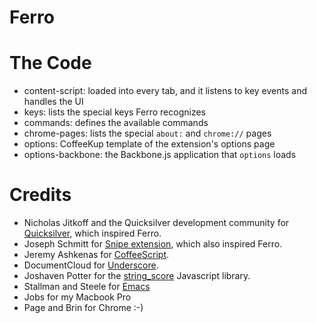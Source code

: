 # Ferro

# The Code

* content-script: loaded into every tab, and it listens to key events and handles the UI
* keys: lists the special keys Ferro recognizes
* commands: defines the available commands
* chrome-pages: lists the special `about:` and `chrome://` pages
* options: CoffeeKup template of the extension's options page
* options-backbone: the Backbone.js application that `options` loads

# Credits

 - Nicholas Jitkoff and the Quicksilver development community for [Quicksilver](http://qsapp.com/), which inspired Ferro.
 - Joseph Schmitt for [Snipe extension](https://github.com/josephschmitt/Snipe), which also inspired Ferro.
 - Jeremy Ashkenas for [CoffeeScript](http://jashkenas.github.com/coffee-script/).
 - DocumentCloud for [Underscore](http://documentcloud.github.com/underscore/).
 - Joshaven Potter for the [string_score](https://github.com/joshaven/string_score) Javascript library.
 - Stallman and Steele for [Emacs](http://www.gnu.org/software/emacs/)
 - Jobs for my Macbook Pro
 - Page and Brin for Chrome :-)
